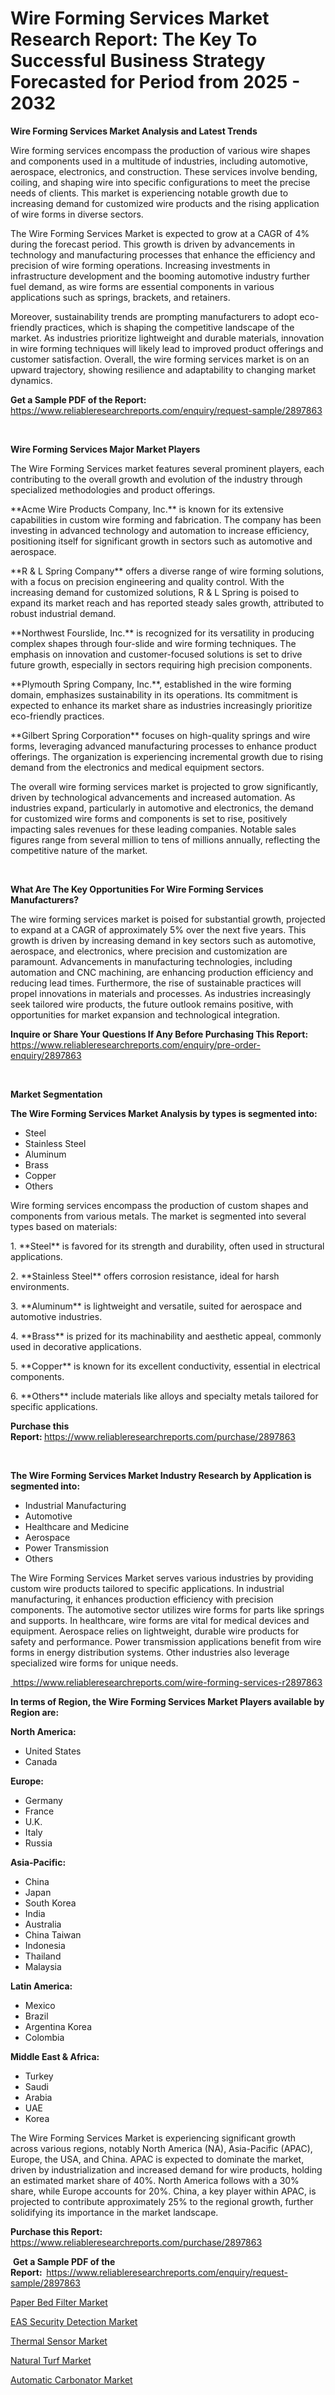 <p><h1>Wire Forming Services Market Research Report: The Key To Successful Business Strategy Forecasted for Period from 2025 - 2032</h1></p><p><strong>Wire Forming Services Market Analysis and Latest Trends</strong></p>
<p><p>Wire forming services encompass the production of various wire shapes and components used in a multitude of industries, including automotive, aerospace, electronics, and construction. These services involve bending, coiling, and shaping wire into specific configurations to meet the precise needs of clients. This market is experiencing notable growth due to increasing demand for customized wire products and the rising application of wire forms in diverse sectors.</p><p>The Wire Forming Services Market is expected to grow at a CAGR of 4% during the forecast period. This growth is driven by advancements in technology and manufacturing processes that enhance the efficiency and precision of wire forming operations. Increasing investments in infrastructure development and the booming automotive industry further fuel demand, as wire forms are essential components in various applications such as springs, brackets, and retainers.</p><p>Moreover, sustainability trends are prompting manufacturers to adopt eco-friendly practices, which is shaping the competitive landscape of the market. As industries prioritize lightweight and durable materials, innovation in wire forming techniques will likely lead to improved product offerings and customer satisfaction. Overall, the wire forming services market is on an upward trajectory, showing resilience and adaptability to changing market dynamics.</p></p>
<p><strong>Get a Sample PDF of the Report:&nbsp;</strong> <a href="https://www.reliableresearchreports.com/enquiry/request-sample/2897863?utm_campaign=34&utm_medium=2&utm_source=Github&utm_content=ia&utm_term=15032025&utm_id=wire-forming-services">https://www.reliableresearchreports.com/enquiry/request-sample/2897863</a></p>
<p>&nbsp;</p>
<p><strong>Wire Forming Services Major Market Players</strong></p>
<p><p>The Wire Forming Services market features several prominent players, each contributing to the overall growth and evolution of the industry through specialized methodologies and product offerings. </p><p>**Acme Wire Products Company, Inc.** is known for its extensive capabilities in custom wire forming and fabrication. The company has been investing in advanced technology and automation to increase efficiency, positioning itself for significant growth in sectors such as automotive and aerospace.</p><p>**R & L Spring Company** offers a diverse range of wire forming solutions, with a focus on precision engineering and quality control. With the increasing demand for customized solutions, R & L Spring is poised to expand its market reach and has reported steady sales growth, attributed to robust industrial demand.</p><p>**Northwest Fourslide, Inc.** is recognized for its versatility in producing complex shapes through four-slide and wire forming techniques. The emphasis on innovation and customer-focused solutions is set to drive future growth, especially in sectors requiring high precision components.</p><p>**Plymouth Spring Company, Inc.**, established in the wire forming domain, emphasizes sustainability in its operations. Its commitment is expected to enhance its market share as industries increasingly prioritize eco-friendly practices.</p><p>**Gilbert Spring Corporation** focuses on high-quality springs and wire forms, leveraging advanced manufacturing processes to enhance product offerings. The organization is experiencing incremental growth due to rising demand from the electronics and medical equipment sectors.</p><p>The overall wire forming services market is projected to grow significantly, driven by technological advancements and increased automation. As industries expand, particularly in automotive and electronics, the demand for customized wire forms and components is set to rise, positively impacting sales revenues for these leading companies. Notable sales figures range from several million to tens of millions annually, reflecting the competitive nature of the market.</p></p>
<p>&nbsp;</p>
<p><strong>What Are The Key Opportunities For Wire Forming Services Manufacturers?</strong></p>
<p><p>The wire forming services market is poised for substantial growth, projected to expand at a CAGR of approximately 5% over the next five years. This growth is driven by increasing demand in key sectors such as automotive, aerospace, and electronics, where precision and customization are paramount. Advancements in manufacturing technologies, including automation and CNC machining, are enhancing production efficiency and reducing lead times. Furthermore, the rise of sustainable practices will propel innovations in materials and processes. As industries increasingly seek tailored wire products, the future outlook remains positive, with opportunities for market expansion and technological integration.</p></p>
<p><strong>Inquire or Share Your Questions If Any Before Purchasing This Report:</strong> <a href="https://www.reliableresearchreports.com/enquiry/pre-order-enquiry/2897863?utm_campaign=34&utm_medium=2&utm_source=Github&utm_content=ia&utm_term=15032025&utm_id=wire-forming-services">https://www.reliableresearchreports.com/enquiry/pre-order-enquiry/2897863</a></p>
<p>&nbsp;</p>
<p><strong>Market Segmentation</strong></p>
<p><strong>The Wire Forming Services Market Analysis by types is segmented into:</strong></p>
<p><ul><li>Steel</li><li>Stainless Steel</li><li>Aluminum</li><li>Brass</li><li>Copper</li><li>Others</li></ul></p>
<p><p>Wire forming services encompass the production of custom shapes and components from various metals. The market is segmented into several types based on materials: </p><p>1. **Steel** is favored for its strength and durability, often used in structural applications. </p><p>2. **Stainless Steel** offers corrosion resistance, ideal for harsh environments. </p><p>3. **Aluminum** is lightweight and versatile, suited for aerospace and automotive industries. </p><p>4. **Brass** is prized for its machinability and aesthetic appeal, commonly used in decorative applications. </p><p>5. **Copper** is known for its excellent conductivity, essential in electrical components. </p><p>6. **Others** include materials like alloys and specialty metals tailored for specific applications.</p></p>
<p><strong>Purchase this Report:&nbsp;</strong><a href="https://www.reliableresearchreports.com/purchase/2897863?utm_campaign=34&utm_medium=2&utm_source=Github&utm_content=ia&utm_term=15032025&utm_id=wire-forming-services">https://www.reliableresearchreports.com/purchase/2897863</a></p>
<p>&nbsp;</p>
<p><strong>The Wire Forming Services Market Industry Research by Application is segmented into:</strong></p>
<p><ul><li>Industrial Manufacturing</li><li>Automotive</li><li>Healthcare and Medicine</li><li>Aerospace</li><li>Power Transmission</li><li>Others</li></ul></p>
<p><p>The Wire Forming Services Market serves various industries by providing custom wire products tailored to specific applications. In industrial manufacturing, it enhances production efficiency with precision components. The automotive sector utilizes wire forms for parts like springs and supports. In healthcare, wire forms are vital for medical devices and equipment. Aerospace relies on lightweight, durable wire products for safety and performance. Power transmission applications benefit from wire forms in energy distribution systems. Other industries also leverage specialized wire forms for unique needs.</p></p>
<p><a href="https://www.reliableresearchreports.com/wire-forming-services-r2897863?utm_campaign=34&utm_medium=2&utm_source=Github&utm_content=ia&utm_term=15032025&utm_id=wire-forming-services">&nbsp;https://www.reliableresearchreports.com/wire-forming-services-r2897863</a></p>
<p><strong>In terms of Region, the Wire Forming Services Market Players available by Region are:</strong></p>
<p>
    <p> <strong> North America: </strong>
        <ul>
            <li>United States</li>
            <li>Canada</li>
        </ul>
        </p> 
    <p> <strong> Europe: </strong>
        <ul>
            <li>Germany</li>
            <li>France</li>
            <li>U.K.</li>
            <li>Italy</li>
            <li>Russia</li>
        </ul>
        </p> 
    <p> <strong> Asia-Pacific: </strong>
        <ul>
            <li>China</li>
            <li>Japan</li>
            <li>South Korea</li>
            <li>India</li>
            <li>Australia</li>
            <li>China Taiwan</li>
            <li>Indonesia</li>
            <li>Thailand</li>
            <li>Malaysia</li>
        </ul>
        </p> 
    <p> <strong> Latin America: </strong>
        <ul>
            <li>Mexico</li>
            <li>Brazil</li>
            <li>Argentina Korea</li>
            <li>Colombia</li>
        </ul>
        </p> 
    <p> <strong> Middle East & Africa: </strong>
        <ul>
            <li>Turkey</li>
            <li>Saudi</li>
            <li>Arabia</li>
            <li>UAE</li>
            <li>Korea</li>
        </ul>
    </p>
    </p>
<p><p>The Wire Forming Services Market is experiencing significant growth across various regions, notably North America (NA), Asia-Pacific (APAC), Europe, the USA, and China. APAC is expected to dominate the market, driven by industrialization and increased demand for wire products, holding an estimated market share of 40%. North America follows with a 30% share, while Europe accounts for 20%. China, a key player within APAC, is projected to contribute approximately 25% to the regional growth, further solidifying its importance in the market landscape.</p></p>
<p><strong>Purchase this Report: </strong><a href="https://www.reliableresearchreports.com/purchase/2897863?utm_campaign=34&utm_medium=2&utm_source=Github&utm_content=ia&utm_term=15032025&utm_id=wire-forming-services">https://www.reliableresearchreports.com/purchase/2897863</a></p>
<p>&nbsp;<strong>Get a Sample PDF of the Report:&nbsp;&nbsp;</strong><a href="https://www.reliableresearchreports.com/enquiry/request-sample/2897863?utm_campaign=34&utm_medium=2&utm_source=Github&utm_content=ia&utm_term=15032025&utm_id=wire-forming-services">https://www.reliableresearchreports.com/enquiry/request-sample/2897863</a></p>
<p><strong></strong></p>
<p><p><a href="https://github.com/nkbaroga/Market-Research-Report-List-1/blob/main/paper-bed-filter-market.md?utm_campaign=34&utm_medium=2&utm_source=Github&utm_content=ia&utm_term=15032025&utm_id=wire-forming-services">Paper Bed Filter Market</a></p><p><a href="https://github.com/sawrovpipolo/Market-Research-Report-List-1/blob/main/eas-security-detection-market.md?utm_campaign=34&utm_medium=2&utm_source=Github&utm_content=ia&utm_term=15032025&utm_id=wire-forming-services">EAS Security Detection Market</a></p><p><a href="https://github.com/ritooesiaba/Market-Research-Report-List-1/blob/main/thermal-sensor-market.md?utm_campaign=34&utm_medium=2&utm_source=Github&utm_content=ia&utm_term=15032025&utm_id=wire-forming-services">Thermal Sensor Market</a></p><p><a href="https://github.com/aarajlyre/Market-Research-Report-List-1/blob/main/natural-turf-market.md?utm_campaign=34&utm_medium=2&utm_source=Github&utm_content=ia&utm_term=15032025&utm_id=wire-forming-services">Natural Turf Market</a></p><p><a href="https://github.com/elvutedipela/Market-Research-Report-List-1/blob/main/automatic-carbonator-market.md?utm_campaign=34&utm_medium=2&utm_source=Github&utm_content=ia&utm_term=15032025&utm_id=wire-forming-services">Automatic Carbonator Market</a></p></p>